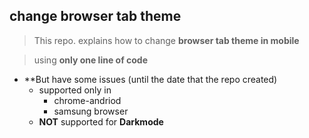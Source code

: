 ## change browser tab theme
> This repo. explains how to change **browser tab theme in mobile**

> using **only one line of code**

* **But have some issues (until the date that the repo created)
  * supported only in 
    * chrome-andriod
    * samsung browser
  * **NOT** supported for **Darkmode**
